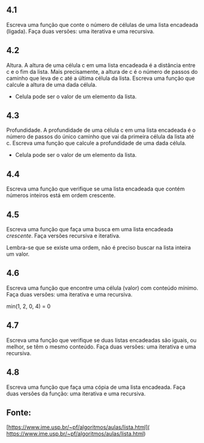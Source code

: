 ## 4.1

Escreva uma função que conte o número de células de uma lista encadeada (ligada).
Faça duas versões: uma iterativa e uma recursiva.

## 4.2

Altura.  A altura de uma célula c em uma lista encadeada é a distância entre c
e o fim da lista. Mais precisamente, a altura de c é o número de passos do
caminho que leva de c até a última célula da lista.  Escreva uma função que
calcule a altura de uma dada célula.

* Celula pode ser o valor de um elemento da lista.

## 4.3

Profundidade. A profundidade de uma célula c em uma lista encadeada é o número
de passos do único caminho que vai da primeira célula da lista até c.  Escreva
uma função que calcule a profundidade de uma dada célula.

* Celula pode ser o valor de um elemento da lista.

## 4.4

Escreva uma função que verifique se uma lista encadeada que contém números
inteiros está em ordem crescente.

## 4.5

Escreva uma função que faça uma busca em uma lista encadeada *crescente*.
Faça versões recursiva e iterativa.

Lembra-se que se existe uma ordem, não é preciso buscar na lista inteira um valor.

## 4.6

Escreva uma função que encontre uma célula (valor) com conteúdo mínimo.
Faça duas versões: uma iterativa e uma recursiva.

min(1, 2, 0, 4) = 0

## 4.7

Escreva uma função que verifique se duas listas encadeadas são iguais, ou melhor,
se têm o mesmo conteúdo. Faça duas versões: uma iterativa e uma recursiva.

## 4.8

Escreva uma função que faça uma cópia de uma lista encadeada. Faça duas versões
da função: uma iterativa e uma recursiva.

## Fonte:

[https://www.ime.usp.br/~pf/algoritmos/aulas/lista.html](
https://www.ime.usp.br/~pf/algoritmos/aulas/lista.html)